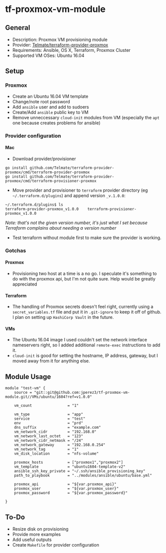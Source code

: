 # tf-proxmox-vm-module

## General

* Description: Proxmox VM provisioning module
* Provider: [Telmate/terraform-provider-proxmox](https://github.com/Telmate/terraform-provider-proxmox)
* Requirements: Ansible, OS X, Terraform, Proxmox Cluster
* Supported VM OSes: Ubuntu 16.04


## Setup

### Proxmox

* Create an Ubuntu 16.04 VM template
* Change/note root password
* Add `ansible` user and add to sudoers 
* Create/Add `ansible` public key to VM
* Remove unneccessary `cloud-init` modules from VM (especially the `apt` one because creates problems for ansible)


### Provider configuration


#### Mac

* Download provider/provisioner

```
go install github.com/Telmate/terraform-provider-proxmox/cmd/terraform-provider-proxmox
go install github.com/Telmate/terraform-provider-proxmox/cmd/terraform-provisioner-proxmox
```

* Move provider and provisioner to `terraform` provider directory (eg `~/.terraform.d/plugins`) and append version `_v.1.0.0`:

```
~/.terraform.d/plugins$ ls
terraform-provider-proxmox_v1.0.0    terraform-provisioner-proxmox_v1.0.0
```

_Note: that's not the given version number, it's just what I set because Terraform complains about needing a version number_


* Test terraform without module first to make sure the provider is working.





### Gotchas

#### Proxmox

* Provisioning two host at a time is a no go. I speculate it's something to do with the proxmox api, but I'm not quite sure. Help would be greatly appreciated

#### Terraform

* The handling of Proxmox secrets doesn't feel right, currently using a `secret_variables.tf` file and put it in `.git-ignore` to keep it off of github. I plan on setting up `HashiCorp Vault` in the future. 

#### VMs

* The Ubuntu 16.04 image I used couldn't set the network interface nameservers right, so I added additional `remote-exec` instructions to add it.
* `cloud-init` is good for setting the hostname, IP address, gateway, but I moved away from it for anything else.



## Module Usage

```
module "test-vm" {
    source = "git::git@github.com:jperez3/tf-proxmox-vm-module.git//VMs/ubuntu/1604?ref=v1.0.0"

    vm_count                = "1"

    vm_type                 = "app"
    service                 = "test"
    env                     = "prd"
    dns_suffix              = "example.com"     
    vm_network_cidr         = "192.168.0"
    vm_network_last_octet   = "123"
    vm_network_cidr_netmask = "/24"    
    vm_network_gateway      = "192.168.0.254"
    vm_network_tag          = "1"
    vm_disk_location        = "nfs-volume"
   
    proxmox_hosts           = ["proxmox1","proxmox2"]
    vm_template             = "ubuntu1604-template-v2"
    ansible_ssh_key_private = "~/.ssh/ansible_provisioning_key"
    path_to_playbook        = "../modules/ansible/ubuntu/base.yml"

    proxmox_api             = "${var.proxmox_api}"
    proxmox_user            = "${var.proxmox_user}"
    proxmox_password        = "${var.proxmox_password}"

}

```

## To-Do

* Resize disk on provisioning
* Provide more examples
* Add useful outputs
* Create `Makefile` for provider configuration